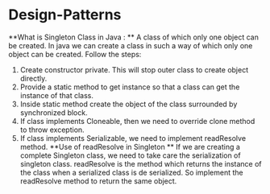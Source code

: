 # Design-Patterns


**What is Singleton Class in Java :
**
A class of which only one object can be created. In java we can create a class in such a way of which only one object can be created. Follow the steps:

1. Create constructor private. This will stop outer class to create object directly.
2. Provide a static method to get instance so that a class can get the instance of that class.
3. Inside static method create the object of the class surrounded by synchronized block.
4. If class implements Cloneable, then we need to override clone method to throw exception.
5. If class implements Serializable, we need to implement readResolve method.
**Use of readResolve in Singleton
**
If we are creating a complete Singleton class, we need to take care the serialization of singleton class. readResolve is the method which returns the instance of the class when a serialized class is de serialized. So implement the readResolve method to return the same object.
